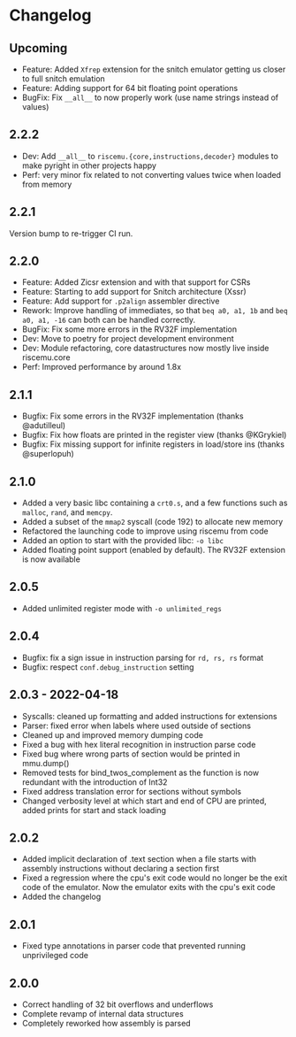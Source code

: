 # Changelog

## Upcoming

 - Feature: Added `Xfrep` extension for the snitch emulator getting us closer to full snitch emulation
 - Feature: Adding support for 64 bit floating point operations
 - BugFix: Fix `__all__` to now properly work (use name strings instead of values)

## 2.2.2

 - Dev: Add `__all__` to `riscemu.{core,instructions,decoder}` modules to make pyright in other projects happy
 - Perf: very minor fix related to not converting values twice when loaded from memory

## 2.2.1

Version bump to re-trigger CI run.

## 2.2.0

 - Feature: Added Zicsr extension and with that support for CSRs
 - Feature: Starting to add support for Snitch architecture (Xssr)
 - Feature: Add support for `.p2align` assembler directive
 - Rework: Improve handling of immediates, so that `beq a0, a1, 1b` and `beq a0, a1, -16` can both can be handled correctly.
 - BugFix: Fix some more errors in the RV32F implementation
 - Dev: Move to poetry for project development environment
 - Dev: Module refactoring, core datastructures now mostly live inside riscemu.core
 - Perf: Improved performance by around 1.8x

## 2.1.1

 - Bugfix: Fix some errors in the RV32F implementation (thanks @adutilleul)
 - Bugfix: Fix how floats are printed in the register view (thanks @KGrykiel)
 - Bugfix: Fix missing support for infinite registers in load/store ins (thanks @superlopuh)

## 2.1.0

 - Added a very basic libc containing a `crt0.s`, and a few functions
   such as `malloc`, `rand`, and `memcpy`.
 - Added a subset of the `mmap2` syscall (code 192) to allocate new memory
 - Refactored the launching code to improve using riscemu from code
 - Added an option to start with the provided libc: `-o libc`
 - Added floating point support (enabled by default). The RV32F extension is now available

## 2.0.5

 - Added unlimited register mode with `-o unlimited_regs`

## 2.0.4

 - Bugfix: fix a sign issue in instruction parsing for `rd, rs, rs` format
 - Bugfix: respect `conf.debug_instruction` setting

## 2.0.3 - 2022-04-18

 - Syscalls: cleaned up formatting and added instructions for extensions
 - Parser: fixed error when labels where used outside of sections
 - Cleaned up and improved memory dumping code
 - Fixed a bug with hex literal recognition in instruction parse code
 - Fixed bug where wrong parts of section would be printed in mmu.dump()
 - Removed tests for bind_twos_complement as the function is now redundant with the introduction of Int32
 - Fixed address translation error for sections without symbols
 - Changed verbosity level at which start and end of CPU are printed, added prints for start and stack loading

## 2.0.2

 - Added implicit declaration of .text section when a file starts with assembly instructions without declaring a section first
 - Fixed a regression where the cpu's exit code would no longer be the exit code of the emulator. Now the emulator exits with the cpu's exit code
 - Added the changelog

## 2.0.1

 - Fixed type annotations in parser code that prevented running unprivileged code

## 2.0.0

 - Correct handling of 32 bit overflows and underflows
 - Complete revamp of internal data structures
 - Completely reworked how assembly is parsed
